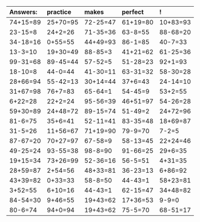 | Answers: | practice | makes | perfect | ! |
| :--- | :--- | :--- | :--- | :--- |
| 74+15=89 | 25+70=95 | 72-25=47 | 61+19=80 | 10+83=93 | 
| 23-15=8 | 24+2=26 | 71-35=36 | 63-8=55 | 88-68=20 | 
| 34-18=16 | 0+55=55 | 44+49=93 | 86-1=85 | 40-7=33 | 
| 13-3=10 | 19+30=49 | 88-85=3 | 41+21=62 | 61-25=36 | 
| 99-31=68 | 89-45=44 | 57-52=5 | 51-28=23 | 92+1=93 | 
| 18-10=8 | 44-0=44 | 41-30=11 | 63-31=32 | 58-30=28 | 
| 28+66=94 | 55-42=13 | 30+14=44 | 37+6=43 | 24-14=10 | 
| 31+67=98 | 76+7=83 | 65-64=1 | 54-45=9 | 53+2=55 | 
| 6+22=28 | 22+2=24 | 95-56=39 | 46+51=97 | 54-26=28 | 
| 59+30=89 | 24+48=72 | 89-15=74 | 51-49=2 | 24+72=96 | 
| 81-6=75 | 35+6=41 | 52-11=41 | 83-35=48 | 18+69=87 | 
| 31-5=26 | 11+56=67 | 71+19=90 | 79-9=70 | 7-2=5 | 
| 87-67=20 | 70+27=97 | 67-58=9 | 58-13=45 | 22+24=46 | 
| 49-25=24 | 93-55=38 | 98-8=90 | 91-66=25 | 29+6=35 | 
| 19+15=34 | 73+26=99 | 52-36=16 | 56-5=51 | 4+31=35 | 
| 28+59=87 | 2+54=56 | 48+33=81 | 36-23=13 | 6+86=92 | 
| 43+39=82 | 0+33=33 | 58-8=50 | 44-43=1 | 58+23=81 | 
| 3+52=55 | 6+10=16 | 44-43=1 | 62-15=47 | 34+48=82 | 
| 84-54=30 | 9+46=55 | 19+43=62 | 17+36=53 | 9-9=0 | 
| 80-6=74 | 94+0=94 | 19+43=62 | 75-5=70 | 68-51=17 | 
